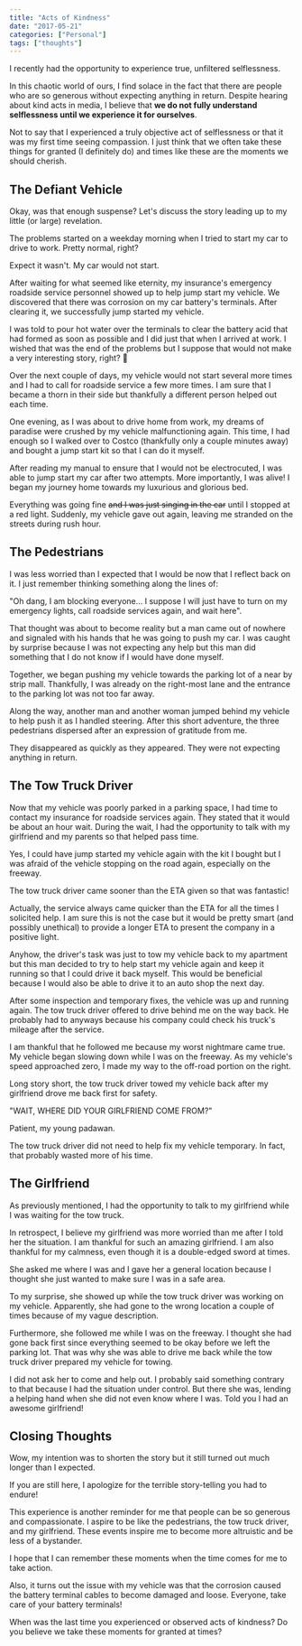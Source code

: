 ```yaml
---
title: "Acts of Kindness"
date: "2017-05-21"
categories: ["Personal"]
tags: ["thoughts"]
---
```


I recently had the opportunity to experience true, unfiltered selflessness.

In this chaotic world of ours, I find solace in the fact that there are people who are so generous without expecting anything in return. Despite hearing about kind acts in media, I believe that **we do not fully understand selflessness until we experience it for ourselves**.

Not to say that I experienced a truly objective act of selflessness or that it was my first time seeing compassion. I just think that we often take these things for granted (I definitely do) and times like these are the moments we should cherish.

## ​The Defiant Vehicle

​Okay, was that enough suspense? Let's discuss the story leading up to my little (or large) revelation.

The problems started on a weekday morning when I tried to start my car to drive to work. Pretty normal, right?

Expect it wasn't. My car would not start.

After waiting for what seemed like eternity, my insurance's emergency roadside service personnel showed up to help jump start my vehicle. We discovered that there was corrosion on my car battery's terminals. After clearing it, we successfully jump started my vehicle.

I was told to pour hot water over the terminals to clear the battery acid that had formed as soon as possible and I did just that when I arrived at work. I wished that was the end of the problems but I suppose that would not make a very interesting story, right? 🙂

Over the next couple of days, my vehicle would not start several more times and I had to call for roadside service a few more times. I am sure that I became a thorn in their side but thankfully a different person helped out each time.

​One evening, as I was about to drive home from work, my dreams of paradise were crushed by my vehicle malfunctioning again. This time, I had enough so I walked over to Costco (thankfully only a couple minutes away) and bought a jump start kit so that I can do it myself.

​After reading my manual to ensure that I would not be electrocuted, I was able to jump start my car after two attempts. More importantly, I was alive! I began my journey home towards my luxurious and glorious bed.

​Everything was going fine ~~and I was just singing in the car~~ until I stopped at a red light. Suddenly, my vehicle gave out again, leaving me stranded on the streets during rush hour.

## The Pedestrians

I was less worried than I expected that I would be now that I reflect back on it. I just remember thinking something along the lines of:

"Oh dang, I am blocking everyone... I suppose I will just have to turn on my emergency lights, call roadside services again, and wait here".

That thought was about to become reality but a man came out of nowhere and signaled with his hands that he was going to push my car. I was caught by surprise because I was not expecting any help but this man did something that I do not know if I would have done myself.

Together, we began pushing my vehicle towards the parking lot of a near by strip mall.​ Thankfully, I was already on the right-most lane and the entrance to the parking lot was not too far away.

Along the way, another man and another woman jumped behind my vehicle to help push it as I handled steering. After this short adventure, the three pedestrians dispersed after an expression of gratitude from me.

They disappeared as quickly as they appeared. They were not expecting anything in return.

## The ​Tow Truck Driver

​Now that my vehicle was poorly parked in a parking space, I had time to contact my insurance for roadside services again. They stated that it would be about an hour wait. During the wait, I had the opportunity to talk with my girlfriend and my parents so that helped pass time.

Yes, I could have jump started my vehicle again with the kit I bought but I was afraid of the vehicle stopping on the road again, especially on the freeway.​

The tow truck driver came sooner than the ETA given so that was fantastic!

Actually, the service always came quicker than the ETA for all the times I solicited help. I am sure this is not the case but it would be pretty smart (and possibly unethical) to provide a longer ETA to present the company in a positive light.

Anyhow, the driver's task was just to tow my vehicle back to my apartment but this man decided to try to help start my vehicle again and keep it running so that I could drive it back myself. This would be beneficial because I would also be able to drive it to an auto shop the next day.

After some inspection and temporary fixes, the vehicle was up and running again. The tow truck driver offered to drive behind me on the way back. He probably had to anyways because his company could check his truck's mileage after the service.

I am thankful that he followed me because my worst nightmare came true. My vehicle began slowing down while I was on the freeway. As my vehicle's speed approached zero, I made my way to the off-road portion on the right.

Long story short, the tow truck driver towed my vehicle back after my girlfriend drove me back first for safety.

"WAIT, WHERE DID YOUR GIRLFRIEND COME FROM?"

Patient, my young padawan.

The tow truck driver did not need to help fix my vehicle temporary. In fact, that probably wasted more of his time.​

## The Girlfriend

​As previously mentioned, I had the opportunity to talk to my girlfriend while I was waiting for the tow truck.

In retrospect, I believe my girlfriend was more worried than me after I told her the situation. I am thankful for such an amazing girlfriend. I am also thankful for my calmness, even though it is a double-edged sword at times.

​She asked me where I was and I gave her a general location because I thought she just wanted to make sure I was in a safe area.

​To my surprise, she showed up while the tow truck driver was working on my vehicle. Apparently, she had gone to the wrong location a couple of times because of my vague description.

​Furthermore, she followed me while I was on the freeway. I thought she had gone back first since everything seemed to be okay before we left the parking lot. That was why she was able to drive me back while the tow truck driver prepared my vehicle for towing.

I did not ask her to come and help out. I probably said something contrary to that because I had the situation under control.​ But there she was, lending a helping hand when she did not even know where I was. Told you I had an awesome girlfriend!

## Closing Thoughts

Wow, my intention was to shorten the story but it still turned out much longer than I expected.

If you are still here, I apologize for the terrible story-telling you had to endure!

This experience is another reminder for me that people can be so generous and compassionate. I aspire to be like the pedestrians, the tow truck driver, and ​my girlfriend. These events inspire me to become more altruistic and be less of a bystander.

I hope that I can remember these moments when the time comes for me to take action.

Also, it turns out the issue with my vehicle was that the corrosion caused the battery terminal cables​ to become damaged and loose. Everyone, take care of your battery terminals!

When was the last time you experienced or observed acts of kindness? Do you believe we take these moments for granted at times?
